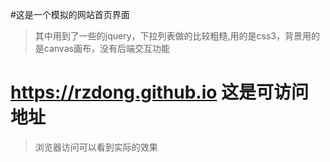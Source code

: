 #这是一个模拟的网站首页界面

>其中用到了一些的jquery，下拉列表做的比较粗糙,用的是css3，背景用的是canvas画布，没有后端交互功能

# https://rzdong.github.io  这是可访问地址

>浏览器访问可以看到实际的效果


